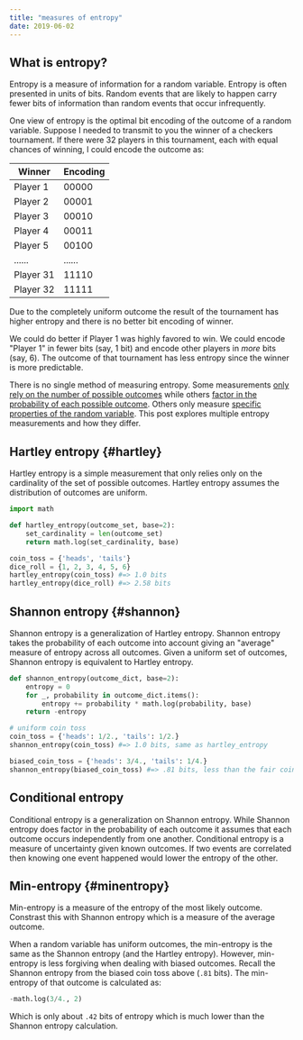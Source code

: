 ```yaml
---
title: "measures of entropy"
date: 2019-06-02
---
```


## What is entropy?

Entropy is a measure of information for a random variable. Entropy is often
presented in units of bits. Random events that are likely to happen carry
fewer bits of information than random events that occur infrequently.

One view of entropy is the optimal bit encoding of the outcome of a random variable.
Suppose I needed to transmit to you the winner of a checkers tournament. If
there were 32 players in this tournament, each with equal chances of winning, I
could encode the outcome as:

| Winner    | Encoding |
|-----------|----------|
| Player 1  | 00000    |
| Player 2  | 00001    |
| Player 3  | 00010    |
| Player 4  | 00011    |
| Player 5  | 00100    |
| ......    | ......   |
| Player 31 | 11110    |
| Player 32 | 11111    |

Due to the completely uniform outcome the result of the tournament has higher
entropy and there is no better bit encoding of winner.

We could do better if Player 1 was highly favored to win. We could encode
"Player 1" in fewer bits (say, 1 bit) and encode other players in *more* bits
(say, 6). The outcome of that tournament has less entropy since the winner is
more predictable.

There is no single method of measuring entropy. Some measurements [only rely on
the number of possible outcomes](#hartley) while others [factor in the
probability of each possible outcome](#shannon). Others only measure [specific
properties of the random variable](#minentropy). This post explores
multiple entropy measurements and how they differ.

## Hartley entropy {#hartley}

Hartley entropy is a simple measurement that only relies only on the
cardinality of the set of possible outcomes. Hartley entropy assumes the
distribution of outcomes are uniform. 

```python
import math

def hartley_entropy(outcome_set, base=2):
    set_cardinality = len(outcome_set)
    return math.log(set_cardinality, base)

coin_toss = {'heads', 'tails'}
dice_roll = {1, 2, 3, 4, 5, 6}
hartley_entropy(coin_toss) #=> 1.0 bits
hartley_entropy(dice_roll) #=> 2.58 bits
```

## Shannon entropy {#shannon}

Shannon entropy is a generalization of Hartley entropy. Shannon entropy takes
the probability of each outcome into account giving an "average" measure of
entropy across all outcomes. Given a uniform set of outcomes, Shannon entropy
is equivalent to Hartley entropy.

```python
def shannon_entropy(outcome_dict, base=2):
    entropy = 0
    for _, probability in outcome_dict.items():
        entropy += probability * math.log(probability, base)
    return -entropy

# uniform coin toss
coin_toss = {'heads': 1/2., 'tails': 1/2.}
shannon_entropy(coin_toss) #=> 1.0 bits, same as hartley_entropy

biased_coin_toss = {'heads': 3/4., 'tails': 1/4.}
shannon_entropy(biased_coin_toss) #=> .81 bits, less than the fair coin
```

## Conditional entropy

Conditional entropy is a generalization on Shannon entropy. While Shannon
entropy does factor in the probability of each outcome it assumes that each
outcome occurs independently from one another. Conditional entropy is a measure
of uncertainty given known outcomes. If two events are correlated then knowing
one event happened would lower the entropy of the other.

## Min-entropy {#minentropy}

Min-entropy is a measure of the entropy of the most likely outcome. Constrast
this with Shannon entropy which is a measure of the average outcome.

When a random variable has uniform outcomes, the min-entropy is the same as the
Shannon entropy (and the Hartley entropy).  However, min-entropy is less
forgiving when dealing with biased outcomes. Recall the Shannon entropy from
the biased coin toss above (`.81` bits).  The min-entropy of that outcome is
calculated as:

```python
-math.log(3/4., 2)
```

Which is only about `.42` bits of entropy which is much lower than the Shannon
entropy calculation.
